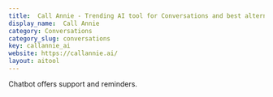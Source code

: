 ```yaml
---
title:  Call Annie - Trending AI tool for Conversations and best alternatives
display_name:  Call Annie
category: Conversations
category_slug: conversations
key: callannie_ai
website: https://callannie.ai/
layout: aitool
---
```


Chatbot offers support and reminders.

